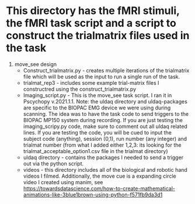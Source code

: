 # This directory has the fMRI stimuli, the fMRI task script and a script to construct the trialmatrix files used in the task
1. move_see design
    - Construct_trialmatrix.py - creates multiple iterations of the trialmatrix file which will be used as the input to run a single run of the task.
    - trialmat_rep3 - includes some example trial-matrix files I constructred using the construct_trialmatrix.py
    - Imaging_script.py - This is the move_see task script. I ran it in Pscychopy v.2021.1.1. Note: the uldaq directory and uldaq-packages are specific to the BIOPAC EMG device we were using during scanning. The idea was to have the task code to send triggers to the BIOPAC MP150 system during recording. If you are just testing the imaging_scripy.py code, make sure to comment out all uldaq related lines. If you are testing the code, you will be cued to input the subject code (anything), session (0,1), run number (any integer) and trialmat number (from what I added either 1,2,3: its looking for the trialmat_acceptable_option1.csv file in the trialmat directory)
    - uldaq directory - contains the packages I needed to send a trigger out via the python script. 
    - videos - this directory includes all of the biological and robotic hand videos I filmed. Additionally, the move cue is a expanding circle video I created using manim, see https://towardsdatascience.com/how-to-create-mathematical-animations-like-3blue1brown-using-python-f571fb9da3d1

